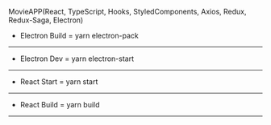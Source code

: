 MovieAPP(React, TypeScript, Hooks, StyledComponents, Axios, Redux, Redux-Saga, Electron)

- Electron Build = yarn electron-pack
-------------------------------------------
- Electron Dev = yarn electron-start
-------------------------------------------
- React Start = yarn start
-------------------------------------------
- React Build = yarn build
-------------------------------------------
